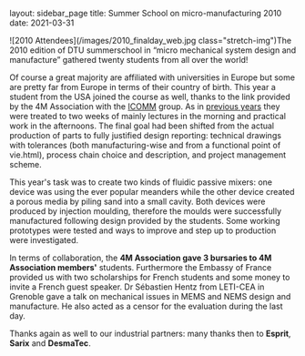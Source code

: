 layout: sidebar_page
title: Summer School on micro-manufacturing 2010
date: 2021-03-31

![2010 Attendees](/images/2010_finalday_web.jpg  class="stretch-img")The 2010 edition of DTU summerschool in “micro mechanical system design and manufacture” gathered twenty students from all over the world!
<!--break-->
Of course a great majority are affiliated with universities in Europe but some are pretty far from  Europe in terms of their country of birth. This year a student from the USA joined the course as well, thanks to the link provided by the 4M Association with the [ICOMM](/event/ICOMM-2011) group. As in [previous years](/event/4M-Summer-School) they were treated to two weeks of mainly lectures in the morning and practical work in the afternoons. The final goal had been shifted from the actual production of parts to fully justified design reporting: technical drawings with tolerances (both manufacturing-wise and from a functional point of vie.html), process chain choice and description, and project management scheme.  
  
This year's task was to create two kinds of fluidic passive mixers: one device was using the ever popular meanders while the other device created a porous media by piling sand into a small cavity. Both devices were produced by injection moulding, therefore the moulds were successfully manufactured following design provided by the students. Some working prototypes were tested and ways to improve and step up to production were investigated.  
  
In terms of collaboration, the **4M Association gave 3 bursaries to 4M Association members'** students. Furthermore the Embassy of France provided us with two scholarships for French students and some money to invite a French guest speaker. Dr Sébastien Hentz from LETI-CEA in Grenoble gave a talk on mechanical issues in MEMS and NEMS design and manufacture. He also acted as a censor for the evaluation during the last day.  
  
Thanks again as well to our industrial partners: many thanks then to **Esprit**, **Sarix** and **DesmaTec**.